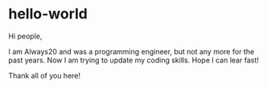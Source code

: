 # hello-world

Hi people,

I am Always20 and was a programming engineer, but not any more for the past years.
Now I am trying to update my coding skills. Hope I can lear fast!

Thank all of you here!
